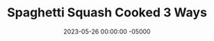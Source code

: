 ---
layout: post
title:  "Spaghetti Squash Cooked 3 Ways"
date:   2023-05-26 00:00:00 -05000
categories: 
- Recipes
- Meatless
permalink: /recipes/spaghetti-squash
image: /assets/Food/Meatless/Spaghetti Squash/spaghetti-squash-cover.jpg
ing: spaghettisquash-ing
facts: spaghettisquash-facts
Prep: 10
Rest: 
Cook: 40
Source1: https://www.loveandlemons.com/how-to-cook-spaghetti-squash/
Source2: https://www.youtube.com/watch?v=Mxao5iQfxPo
tags: 
- crock pot
- crockpot
- slow cooker
- instant pot
- oven
- bake
- spaghetti
- pasta
- linguini
- sauce
- clam sauce
- marinara
- pesto
Description: Here are 3 methods that I commonly use for making spaghetti squash - oven (my preferred), crockpot, or instant pot. Spaghetti squash is such a versatile vegetable, since it can either be seasoned however you want, or mixed with any of your favorite pasta sauces, such as <a href="pasta-sauce">Simple Pasta Sauce</a>, <a href="clam-sauce">Macro Friendly Clam Sauce</a>, <a href="evoo-pesto">Lightened Extra Virgin Olive Oil Pesto</a>, or <a href="bolognese">Dutch Oven Bolognese Sauce</a>
Instructions: 
- <br><u>Crockpot</u><br>
- Rinse squash, dry, prick with a fork, and cover and cook for 3-4 hours on low for a 4-5 pound squash. Be careful not to overcook, or it will be mush (been there before lol)<br><br>

- Mix wit your desired seasonings, and serve<br><br>

- <u>Oven</u><br>
- Microwave squash for 5 minutes (stop halfway to flip over) to soften it up, to make it easier to cut<br><br>

- Cut in half lengthwise, scoop out seeds, and sprinkle your seasonings inside<br><br>
- <center><img src="/assets/Food/Meatless/Spaghetti Squash/spaghetti-squash-5.jpg" alt="" class="instruction-image"></center><br>

- Flip upside down, and bake for about 45 minutes at 400F on lined cookie sheet with aluminum foil<br><br>

- Fluff with a fork when done onto a plate or into a bowl. Season to taste<br><br>
- <center><img src="/assets/Food/Meatless/Spaghetti Squash/spaghetti-squash-7.jpg" alt="" class="instruction-image"></center><br>

- <u>Instant Pot</u><br>
- Cut spaghetti squash in half crosswise. Microwave to soften before if needed. Scoop out the seeds<br><br>

- Add ½-1 cup water to the base of the pot and place in the steamer grate. Place spaghetti squash on top of the grate. Set to sealing and pressure cook for 9 minutes on Vegetable Steam. Let pressure naturally release for 5 minutes before manually releasing. Cook in 2 batches if it doesn’t fit<br><br>

- Scrape and fluff with a fork in a bowl, season, and serve<br><br>

- Slice in half, and let steam out before eating. Optionally, top with a small pinch of salt
---